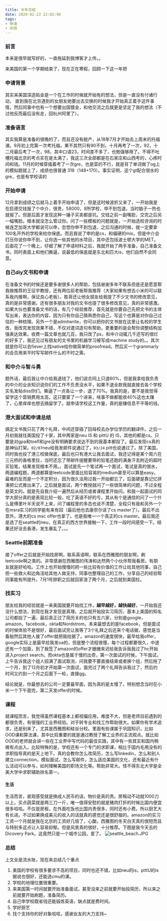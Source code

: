 ```yaml
---
title: 半年总结
date: 2020-02-23 22:02:90
tags:
- 申请
- 总结
---
```


### 前言

本来是很早就写好的，一直拖延到我博客才上传。。

来美国的第一个学期结束了，现在正在寒假，回顾一下这一年把


### 申请背景
其实来美国深造贴金是一个在工作的时候就开始有的想法，但是一直没有付诸行动， 直到我在北京遇到的女朋友她要出去交换的时候我才开始真正着手这件事情，然后同事中也有一个想要出国镀金，和他交流之后就更是坚定了我的想法（不过他反而最后没有走，回杭州阿里了）。

### 准备语言
其实我算是准备的很晚的了，而且还没有脱产，从18年7月才开始去上周末的托福课。9月初上完第一次考托福，果不其然只有90不到，十月再考了一次，92，十二月最后考了一次，98，其中口语23，时间差不多了，也勉强够用了。不得不吐槽托福北京的考点实在是太满了，我这三次全部都是在石家庄和山西考的，心疼时间和钱。11月的时候穿插着考了一次gre，也是菜的不行，就是背了单词做了og上的模拟题就上了，成绩也很普通 318（148+170）。事实证明，这个gt配合很水的gre，也是有学校读的

### 开始申请
12月拿到成绩之后就马上着手开始申请了，但是这时候波折又来了，一开始我是在启德交钱报了个中介，很贵，58000，8所学校，申不到包退，当时脑子一热也就报了。但是后面才发现这种一锤子买卖都是坑。交钱之前一副嘴脸，交完之后另一幅嘴脸。根本就没怎么管过你。问了一些模板的问题就是，一开始选校咨询的时候连芝加哥大学都说可以申，忽悠你申不到包退，之后沟通的时候，就一定要拿100名开外的学校来给你保底。而且我说了申的是cs，和偏硬的mis，但是中介会打压你说你申不到，让你选一些其他的水项目，其中还包括波士顿大学的MET。后面花了一个晚上，仔细了解了申请材料之后，我就开始了两手准备，自己准备文书，同时表面上和他们撕逼，说最低的保底就是东北和匹大is，他们自然不会同意。

### 自己diy文书和申请
在准备文书的时候还是要多谢很多人的帮助，包括谢谢多年不联系但是还是愿意帮我做推荐的王征宇教授，还有两位前老板帮我推荐（大家如果有想去小米的可以联系我内推啊，保证良心老板）。胜哥还让他女朋友给我提了不少文书的修改意见，真的是非常感谢。还有很多朋友对我的文书也提了很多修改意见，真的非常感激。如果大伙也要准备文书的话，有几个经验推荐，首先就是你要自己先把文书的主体写出来，表达你的内容，因为只有你自己猜熟悉你自己，写这个也算是对你自己过往的一种梳理。另外一个是admitwrite，你可以把你的文书放在这里让名校的学生改，我改完发现效果不错，不仅对遣词造句有帮助，更重要的是会帮你调整结构加强表达效果。收费一篇文章也就几百，我只改了ps，和中介动辄几千还写的很烂的好多了，我还见过有朋友的文书里的机器学习被写成machine study的。。其次就是你可以去fiever上找native给你做简单的proofread。然后买一个grammarly的会员用来平时写写邮件什么的不时之需。


### 和中介斗智斗勇
题外话，最后我让中介给我退钱了，他们说合同上只退60%，但是我拿给我负责的中介的业余知识说你们的工作不负责没水平，如果不退全款我就直接去各个学校实名发帖diss你们。撕逼了一点各让一步，退了70%。我真的是，要不是我觉得留学这个营销费用太高，这只要蒙了一个进来，啥事不做都能收40%这也太赚了，心里痒痒也想去搞留学了。就申请学校这工作量，真的是赚信息不平等的钱。

### 港大面试和申请总结
搞定文书我只花了两个礼拜，中间还穿插了回母校去办学位学历的翻译件。之后一月初我就往美国投了十家，其中两家是neu IS 和 pittU 的 IS，其他的都是cs。只要是对gpa和toefl和gre没有明确要求说达不到的我基本都投了。最后发现cs真的是神仙打架。`02/07`neu给我发邮件说通过了，`03/24` pitt也说通过了。除了美国，同时我也投了港三校做保底，最后也只有港大让我去面试，我还记得是某个周六在三元桥的香格里拉，当时还忘了带邮件提醒要带的铅笔还跑的满身汗去附近的超时买铅笔，结果发现根本不用。。面试是先一个笔试再一个面试，笔试是真的很水，两道编程题，两道都算是leetcode里面比较容易的medium甚至可以算是easy。最难的反而是一个不定积分，因为很久没用过我一开始都忘了，后面硬是靠记忆拼凑把公式推出来了。之后就是面试，两个教授就问了一些很简单的问题，不过全程是英文的。就是先自我介绍一遍然后从经历或者课程里开始问。和我一起面试的同学大部分真的是表现比较一般，吃了英语不好的亏，其从有个是通信的问了一个什么是傅里叶半天说不上来，问了编程里的多态也说不清楚，全程只有我和另外一个在msra实习的同学能有来有回（最后他也去康奈尔读了cs master了）。最后不出意外，港大的cs msc offer也拿了。也是我唯一一个真正的cs master。最后我还是选了在seattle的neu，在真正的西方世界接触一下，工作一段时间感受一下。结果还好没去香港，发生暴乱了。。。

### Seattle前期准备
接了offer之后就是开始找房啊，联系英语啊，联系在西雅图的朋友啊，刷leetcode啊之类的。非常感谢在西雅图的伟涛和达然两个小伙伴帮我看房。有朋友就是好哈哈。工作上也开始慢慢的把一些比较有价值的工作让给其他同事，自己担一些救火和边角活给其他人做支持，同事也整理自己的工作，分享自己的经验帮同事能有所提升。7月1号辞职之后就回家浪了两个月，之后就到美国拉。

### 找实习
朋友给我的经验就是一来美国就要开始找工作，**越早越好，越快越好**。一开始我还没什么想法，到现在我才发现是真理。之后就开始投实习简历，基本上美国的知名公司都投了一遍，最后真正过了简历关的也只有五六家，分别是google，amazon，facebook，okta和Nordstrom。本来最想去的是facebook，但是面试的时候体验不是很好，最后面试完让我等了3个礼拜之后还来个电话据，感觉是当备胎然后其他人接了offer就把我给据了。amazon的速度很快，最早给我offer，google实际上是最早给我发oa的，但是整个流程很慢，每个过程都要很久，中途还有一个加面，到了我签了amazon的offer才姗姗来迟给我告诉我我过了hc开始进入project search。而okta也是属于慢的出奇，第一次面试的时候，下午面试，上午告诉我这个组人招满了面试取消，问我要不要直接结束或者换个组，然后拖了一个月，到了12月初才开始第一次面试，面完过了两个礼拜告诉我过了，然后约时间又约到一个月之后面下一轮，直接gg。

结论就是，你最想去的公司一定要最早面，因为真的是太慢了。特别想念当时在小米一个下午面完，第二天发offer的时候。


### 课程
就课程而言，我觉得虽然课程基本上都视偏应用，难度不大，但是老师目前遇到的都很负责，有很强的工业界经验。对于转专业和找工作帮助很大。如果你有学术追求，还是别来了，尤其是西雅图和硅谷分校。里面有些课属于巩固知识，比如OOD课和算法课，其中比较重要的就是通过教授了解工业界的主流观点。就比如OOD的老师就会讲一些在工业界中写代码的最佳实践，其中有一些其实和国内稍微有点出入。比较特殊的是，学校还有一个专门的求职课，相比于国内毛用没有的求职指导真的是天上地下。真的会教你怎么改简历，怎么写linkedin，怎么和别人建立connection，模拟面试，怎么写邮件，怎么适应美国的文化，还有最近有什么活动可以参与，如何理解美国的职场文化等。帮助非常大。怪不得东北大学是全美大学中求职辅助排名第一。


#### 生活
生活而言，直观感受就是换成人民币的话，物价是真的贵。房租动不动就1000刀以上，买点蔬菜就是两三刀一斤，唯一值得安慰的就是猪肉打折的时候比国内便宜很多哈哈。不仅是房租，在外面吃饭也比国内贵很多，同时还有小费。所以厨艺大有长进。不过如果换成美元的收入的话就真的感觉还是很舒服的。amazon的实习工资一个月就是我在北京的工资好几倍了，心酸。西雅图的冬天白天真的很短而且与特别多这点让人容易抑郁。但是风景真的很好，十分推荐。下图是我今天去的Dicovery Park。这竟然只是一个城市公园，爱了。
![seattle_beach.JPG](https://raw.githubusercontent.com/bates-hu/Images/master/blog/seattle_beach.JPG)

### 总结

上文全是流水账，现在来总结几个重点

1. 美国的学校有很多要求不高的项目，同时也还不错，比如neu的is，pittU的is据说也很好，还能选cmu的课。
2. 学校的地理位置很重要。
3. 来美国第一时间就要开始准备面试，甚至没来之前就要开始投简历，所以来之前就要开始刷题，准备简历。
4. 自己申学校既省钱还能锻炼英语，缺点就是费时间。
5. 学好厨艺
6. 找个支持你的好对象哈哈，感谢女友的大力支持~
